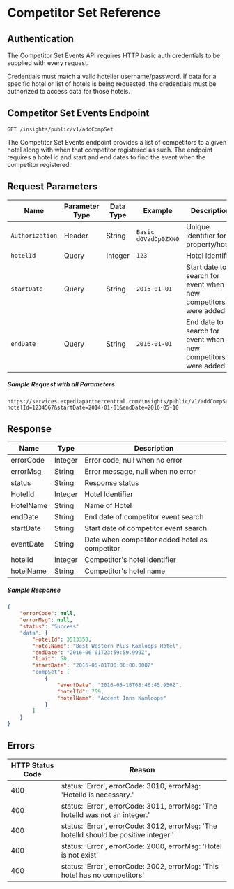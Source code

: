 # Competitor Set Reference

## Authentication

The Competitor Set Events API requires HTTP basic auth credentials to be supplied with every request.

Credentials must match a valid hotelier username/password.  If data for a specific hotel or list of hotels is being requested, the credentials must be authorized to access data for those hotels.

## Competitor Set Events Endpoint

```
GET /insights/public/v1/addCompSet
```

The Competitor Set Events endpoint provides a list of competitors to a given hotel along with when that competitor registered as such.  The endpoint requires a hotel id and start and end dates to find the event when the competitor registered.

## Request Parameters

| Name                | Parameter Type | Data Type | Example              | Description
|---------------------|----------------|-----------|----------------------|-----------------|
| `Authorization`     | Header         | String    | `Basic dGVzdDp0ZXN0` | Unique identifier for a property/hotel. |
| `hotelId`           | Query          | Integer   | `123`                | Hotel identifier |
| `startDate`               | Query          | String    | `2015-01-01`   | Start date to search for event when new competitors were added |
| `endDate`               | Query          | String    | `2016-01-01`   | End date to search for event when new competitors were added |

##### Sample Request with all Parameters
```
https://services.expediapartnercentral.com/insights/public/v1/addCompSet?hotelId=1234567&startDate=2014-01-01&endDate=2016-05-10
```

## Response

|Name | Type | Description|
|-----|------|-------------|
| errorCode | Integer | Error code, null when no error |
| errorMsg | String | Error message, null when no error |
| status | String | Response status |
| HotelId | Integer | Hotel Identifier |
| HotelName | String | Name of Hotel |
| endDate | String | End date of competitor event search |
| startDate | String | Start date of competitor event search |
| eventDate | String | Date when competitor added hotel as competitor |
| hotelId | Integer | Competitor's hotel identifier |
| hotelName | String | Competitor's hotel name |

##### Sample Response
```JSON
{
    "errorCode": null,
    "errorMsg": null,
    "status": "Success"
    "data": {
        "HotelId": 3513358,
        "HotelName": "Best Western Plus Kamloops Hotel",
        "endDate": "2016-06-01T23:59:59.999Z",
        "limit": 50,
        "startDate": "2016-05-01T00:00:00.000Z"
        "compSet": [
            {
                "eventDate": "2016-05-18T08:46:45.956Z",
                "hotelId": 759,
                "hotelName": "Accent Inns Kamloops"
            }
        ]
    }
}
```


## Errors


|HTTP Status Code |    Reason |
|------------------|----------|
|400 | status: 'Error', errorCode: 3010, errorMsg: 'HotelId is necessary.' |
|400 | status: 'Error', errorCode: 3011, errorMsg: 'The hotelId was not an integer.'   |
|400 | status: 'Error', errorCode: 3012, errorMsg: 'The hotelId should be positive integer.'   |
|400 | status: 'Error', errorCode: 2000, errorMsg: 'Hotel is not exist'   |
|400 | status: 'Error', errorCode: 2002, errorMsg: 'This hotel has no competitors'|